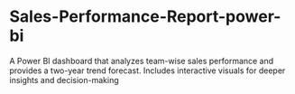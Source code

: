 # Sales-Performance-Report-power-bi
A Power BI dashboard that analyzes team-wise sales performance and provides a two-year trend forecast. Includes interactive visuals for deeper insights and decision-making
